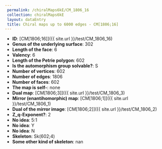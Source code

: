 ```yaml
--- 
 permalink: /chiralMaps6kE/CM_1806_16 
 collection: chiralMaps6kE
 layout: dataEntry
 title: Chiral maps up to 6000 edges - CM[1806;16]
---
```


- **ID**: [CM[1806;16]]({{ site.url }}/test/CM_1806_16)
- **Genus of the underlying surface**: 302
- **Length of the face**: 6
- **Valency**: 6
- **Length of the Petrie polygon**: 602
- **Is the automorphism group solvable?**: S
- **Number of vertices**: 602
- **Number of edges**: 1806
- **Number of faces**: 602
- **The map is self-**: none
- **Dual map**: [CM[1806;3]]({{ site.url }}/test/CM_1806_3)
- **Mirror (enantihomorphic) map**: [CM[1806;1]]({{ site.url }}/test/CM_1806_1)
- **Dual of the mirror image**: [CM[1806;2]]({{ site.url }}/test/CM_1806_2)
- **Z_q-Exponent?**: 2
- **No idea**:  5:1
- **No idea**: Y
- **No idea**: N
- **Skeleton**: Sk(602;4)
- **Some other kind of skeleton**: nan
